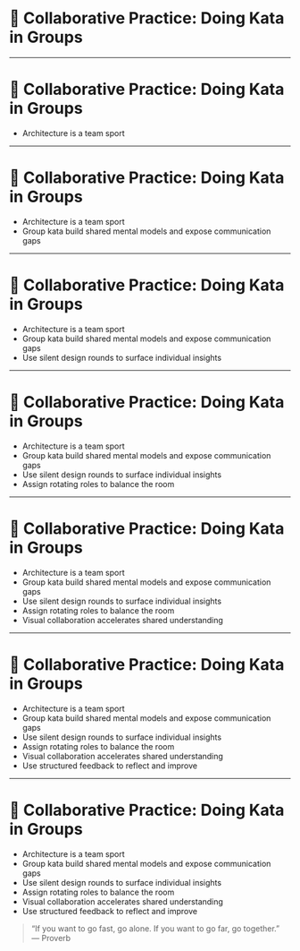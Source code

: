 # 🤝 Collaborative Practice: Doing Kata in Groups

<!-- 
This section emphasizes that architecture is inherently collaborative.
Practicing kata as a team builds both technical skill and communication fluency—essential traits for real-world architectural work.
Encourage the audience to structure group sessions intentionally, not just casually.
-->

---

# 🤝 Collaborative Practice: Doing Kata in Groups

- Architecture is a team sport  
<!-- 
Most architectural decisions involve negotiation, alignment, and consensus. 
Practicing kata in groups mirrors real-world dynamics and strengthens shared decision-making muscles.
-->

---

# 🤝 Collaborative Practice: Doing Kata in Groups

- Architecture is a team sport  
- Group kata build shared mental models and expose communication gaps  
<!-- 
Team-based kata force participants to articulate their reasoning, test assumptions, and align on intent.
They reveal misalignments early—before they appear in production systems.
-->

---

# 🤝 Collaborative Practice: Doing Kata in Groups

- Architecture is a team sport  
- Group kata build shared mental models and expose communication gaps  
- Use silent design rounds to surface individual insights  
<!-- 
Start solo. Then compare. 
This avoids groupthink and surfaces ideas that might never emerge in open discussion. 
Silence reveals diversity before convergence.
-->

---

# 🤝 Collaborative Practice: Doing Kata in Groups

- Architecture is a team sport  
- Group kata build shared mental models and expose communication gaps  
- Use silent design rounds to surface individual insights  
- Assign rotating roles to balance the room  
<!-- 
Roles like facilitator, devil’s advocate, or customer proxy ensure different angles are represented.
They also help quieter voices participate and encourage role empathy.
-->

---

# 🤝 Collaborative Practice: Doing Kata in Groups

- Architecture is a team sport  
- Group kata build shared mental models and expose communication gaps  
- Use silent design rounds to surface individual insights  
- Assign rotating roles to balance the room  
- Visual collaboration accelerates shared understanding  
<!-- 
Whiteboards, diagrams, and sticky notes align teams faster than discussion alone.
Visual thinking is architectural thinking. 
Group sketching is a catalyst for clarity.
-->

---

# 🤝 Collaborative Practice: Doing Kata in Groups

- Architecture is a team sport  
- Group kata build shared mental models and expose communication gaps  
- Use silent design rounds to surface individual insights  
- Assign rotating roles to balance the room  
- Visual collaboration accelerates shared understanding  
- Use structured feedback to reflect and improve  
<!-- 
Close each session with reflection. 
What worked? What didn’t? What would you do differently? 
This turns participation into progress.
-->

---

# 🤝 Collaborative Practice: Doing Kata in Groups

- Architecture is a team sport  
- Group kata build shared mental models and expose communication gaps  
- Use silent design rounds to surface individual insights  
- Assign rotating roles to balance the room  
- Visual collaboration accelerates shared understanding  
- Use structured feedback to reflect and improve  

> “If you want to go fast, go alone. If you want to go far, go together.”  
> — Proverb

<!-- 
Solo practice builds clarity. Group practice builds cohesion.
Together, they form the foundation of strong architectural culture.
The best teams don’t just ship—they think together, too.
-->
